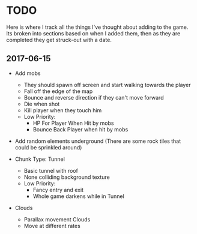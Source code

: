 # TODO

Here is where I track all the things I've thought about adding to the game. Its broken into sections based on when  I added them, then as they are completed they get struck-out with a date.

## 2017-06-15

* Add mobs
  * They should spawn off screen and start walking towards the player
  * Fall off the edge of the map
  * Bounce and reverse direction if they can't move forward
  * Die when shot
  * Kill player when they touch him
  * Low Priority:
    * HP For Player When Hit by mobs
    * Bounce Back Player when hit by mobs

* Add random elements underground (There are some rock tiles that could be sprinkled around)

* Chunk Type: Tunnel
  * Basic tunnel with roof
  * None colliding background texture
  * Low Priority:
    * Fancy entry and exit
    * Whole game darkens while in Tunnel

* Clouds
  * Parallax movement Clouds
  * Move at different rates

